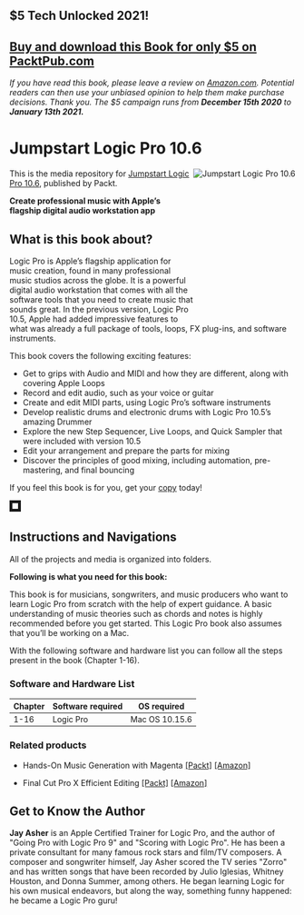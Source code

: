 ## $5 Tech Unlocked 2021!
[Buy and download this Book for only $5 on PacktPub.com](https://www.packtpub.com/product/jumpstart-logic-pro-x-10-5/9781800562776)
-----
*If you have read this book, please leave a review on [Amazon.com](https://www.amazon.com/gp/product/1800562772).     Potential readers can then use your unbiased opinion to help them make purchase decisions. Thank you. The $5 campaign         runs from __December 15th 2020__ to __January 13th 2021.__*

# Jumpstart Logic Pro 10.6

<a href="https://www.packtpub.com/product/jumpstart-logic-pro-x-10-5/9781800562776?utm_source=github&utm_medium=repository&utm_campaign=9781800562776"><img src="https://static.packt-cdn.com/products/9781800562776/cover/smaller" alt="Jumpstart Logic Pro 10.6" height="256px" align="right"></a>

This is the media repository for [Jumpstart Logic Pro 10.6](https://www.packtpub.com/product/jumpstart-logic-pro-x-10-5/9781800562776?utm_source=github&utm_medium=repository&utm_campaign=9781800562776), published by Packt.

**Create professional music with Apple’s flagship digital audio workstation app**

## What is this book about?
Logic Pro is Apple’s flagship application for music creation, found in many professional music studios across the globe. It is a powerful digital audio workstation that comes with all the software tools that you need to create music that sounds great. In the previous version, Logic Pro 10.5, Apple had added impressive features to what was already a full package of tools, loops, FX plug-ins, and software instruments.

This book covers the following exciting features: 
* Get to grips with Audio and MIDI and how they are different, along with covering Apple Loops
* Record and edit audio, such as your voice or guitar
* Create and edit MIDI parts, using Logic Pro’s software instruments
* Develop realistic drums and electronic drums with Logic Pro 10.5’s amazing Drummer
* Explore the new Step Sequencer, Live Loops, and Quick Sampler that were included with version 10.5
* Edit your arrangement and prepare the parts for mixing
* Discover the principles of good mixing, including automation, pre-mastering, and final bouncing

If you feel this book is for you, get your [copy](https://www.amazon.com/dp/1800562772) today!

<a href="https://www.packtpub.com/?utm_source=github&utm_medium=banner&utm_campaign=GitHubBanner"><img src="https://raw.githubusercontent.com/PacktPublishing/GitHub/master/GitHub.png" 
alt="https://www.packtpub.com/" border="5" /></a>


## Instructions and Navigations
All of the projects and media is organized into folders.

**Following is what you need for this book:**

This book is for musicians, songwriters, and music producers who want to learn Logic Pro from scratch with the help of expert guidance. A basic understanding of music theories such as chords and notes is highly recommended before you get started. This Logic Pro book also assumes that you’ll be working on a Mac.

With the following software and hardware list you can follow all the steps present in the book (Chapter 1-16).

### Software and Hardware List

| Chapter  | Software required                   | OS required                        |
| -------- | ------------------------------------| -----------------------------------|
| 1-16     |Logic Pro                            |  Mac OS 10.15.6                    |

### Related products <Other books you may enjoy>
* Hands-On Music Generation with Magenta [[Packt]](https://www.packtpub.com/product/hands-on-music-generation-with-magenta/9781838824419?utm_source=github&utm_medium=repository&utm_campaign=9781838824419) [[Amazon]](https://www.amazon.com/dp/1838824413)

* Final Cut Pro X Efficient Editing [[Packt]](https://www.packtpub.com/product/final-cut-pro-x-efficient-editing/9781839213243?utm_source=github&utm_medium=repository&utm_campaign=9781839213243) [[Amazon]](https://www.amazon.com/dp/1839213248)

## Get to Know the Author
**Jay Asher**
is an Apple Certified Trainer for Logic Pro, and the author of "Going Pro with Logic Pro 9" and "Scoring with Logic Pro". He has been a private consultant for many famous rock stars and film/TV composers. A composer and songwriter himself, Jay Asher scored the TV series "Zorro" and has written songs that have been recorded by Julio Iglesias, Whitney Houston, and Donna Summer, among others. He began learning Logic for his own musical endeavors, but along the way, something funny happened: he became a Logic Pro guru!

